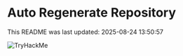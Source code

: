 # Auto Regenerate Repository

This README was last updated: 2025-08-24 13:50:57

 ![TryHackMe](https://tryhackme.com/badge/533634)